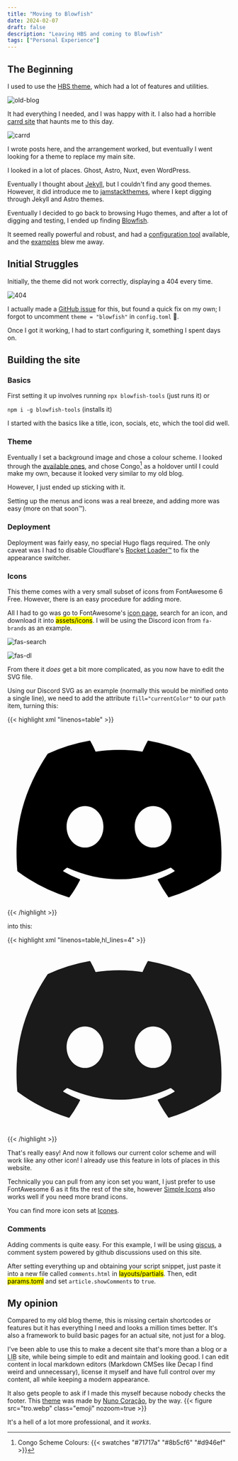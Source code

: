 ```yaml
---
title: "Moving to Blowfish"
date: 2024-02-07
draft: false
description: "Leaving HBS and coming to Blowfish"
tags: ["Personal Experience"]
---
```


<style>
.emoji {
    width: 50px;
}
</style>

## The Beginning

I used to use the [HBS theme](https://hbs.razonyang.com/v1/en/), which had a lot of features and utilities.

![old-blog](old-blog.png "What the old blog [used to look like](https://web.archive.org/web/20240105161828/https://blog.asterisk.lol/).")

It had everything I needed, and I was happy with it. I also had a horrible [carrd site](https://web.archive.org/web/20240123185248/https://ast3risk-ops.carrd.co/) that haunts me to this day.

![carrd](carrd.png "My [old carrd site](https://web.archive.org/web/20240123185248/https://ast3risk-ops.carrd.co/).")

I wrote posts here, and the arrangement worked, but eventually I went looking for a theme to replace my main site.

I looked in a lot of places. Ghost, Astro, Nuxt, even WordPress.

Eventually I thought about [Jekyll](https://jekyllrb.com/), but I couldn't find any good themes. However, it did introduce me to [jamstackthemes](https://jamstackthemes.dev), where I kept digging through Jekyll and Astro themes.

Eventually I decided to go back to browsing Hugo themes, and after a lot of digging and testing, I ended up finding [Blowfish](https://blowfish.page).

It seemed really powerful and robust, and had a [configuration tool](https://www.npmjs.com/package/blowfish-tools) available, and the [examples](https://blowfish.page/users/) blew me away.

## Initial Struggles

Initially, the theme did not work correctly, displaying a 404 every time. 

![404](404.png ":sob:")

I actually made a [GitHub issue](https://github.com/nunocoracao/blowfish/issues/1184) for this, but found a quick fix on my own; I forgot to uncomment `theme = "blowfish"` in `config.toml` :facepalm:.

Once I got it working, I had to start configuring it, something I spent days on.

## Building the site

### Basics

First setting it up involves running `npx blowfish-tools` (just runs it) or

`npm i -g blowfish-tools` (installs it)

I started with the basics like a title, icon, socials, etc, which the tool did well.

### Theme

Eventually I set a background image and chose a colour scheme. I looked through the [available ones](https://blowfish.page/docs/getting-started/#colour-schemes), and chose Congo[^1] as a holdover until I could make my own, because it looked very similar to my old blog.

However, I just ended up sticking with it.

Setting up the menus and icons was a real breeze, and adding more was easy (more on that soon:tm:).

### Deployment

Deployment was fairly easy, no special Hugo flags required. The only caveat was I had to disable Cloudflare's [Rocket Loader:tm:](https://developers.cloudflare.com/speed/optimization/content/rocket-loader/) to fix the appearance switcher.

### Icons

This theme comes with a very small subset of icons from FontAwesome 6 Free. However, there is an easy procedure for adding more.

All I had to go was go to FontAwesome's [icon page](https://fontawesome.com/search?o=r&m=free), search for an icon, and download it into <mark>assets/icons</mark>. I will be using the Discord icon from `fa-brands` as an example.

![fas-search](fas-search.png "A world of free icons awaits...")

![fas-dl](fas-dl.png "So easy!")

From there it *does* get a bit more complicated, as you now have to edit the SVG file.

Using our Discord SVG as an example (normally this would be minified onto a single line), we need to add the attribute `fill="currentColor"` to our `path` item, turning this:

{{< highlight xml "linenos=table" >}}

<svg xmlns="http://www.w3.org/2000/svg" viewBox="0 0 640 512">
    <!--!Font Awesome Free 6.5.1 by @fontawesome - https://fontawesome.com License - https://fontawesome.com/license/free Copyright 2024 Fonticons, Inc.-->
    <path
        d="M524.5 69.8a1.5 1.5 0 0 0 -.8-.7A485.1 485.1 0 0 0 404.1 32a1.8 1.8 0 0 0 -1.9 .9 337.5 337.5 0 0 0 -14.9 30.6 447.8 447.8 0 0 0 -134.4 0 309.5 309.5 0 0 0 -15.1-30.6 1.9 1.9 0 0 0 -1.9-.9A483.7 483.7 0 0 0 116.1 69.1a1.7 1.7 0 0 0 -.8 .7C39.1 183.7 18.2 294.7 28.4 404.4a2 2 0 0 0 .8 1.4A487.7 487.7 0 0 0 176 479.9a1.9 1.9 0 0 0 2.1-.7A348.2 348.2 0 0 0 208.1 430.4a1.9 1.9 0 0 0 -1-2.6 321.2 321.2 0 0 1 -45.9-21.9 1.9 1.9 0 0 1 -.2-3.1c3.1-2.3 6.2-4.7 9.1-7.1a1.8 1.8 0 0 1 1.9-.3c96.2 43.9 200.4 43.9 295.5 0a1.8 1.8 0 0 1 1.9 .2c2.9 2.4 6 4.9 9.1 7.2a1.9 1.9 0 0 1 -.2 3.1 301.4 301.4 0 0 1 -45.9 21.8 1.9 1.9 0 0 0 -1 2.6 391.1 391.1 0 0 0 30 48.8 1.9 1.9 0 0 0 2.1 .7A486 486 0 0 0 610.7 405.7a1.9 1.9 0 0 0 .8-1.4C623.7 277.6 590.9 167.5 524.5 69.8zM222.5 337.6c-29 0-52.8-26.6-52.8-59.2S193.1 219.1 222.5 219.1c29.7 0 53.3 26.8 52.8 59.2C275.3 311 251.9 337.6 222.5 337.6zm195.4 0c-29 0-52.8-26.6-52.8-59.2S388.4 219.1 417.9 219.1c29.7 0 53.3 26.8 52.8 59.2C470.7 311 447.5 337.6 417.9 337.6z"
    />
</svg>
{{< /highlight >}}

into this:

{{< highlight xml "linenos=table,hl_lines=4" >}}

<svg xmlns="http://www.w3.org/2000/svg" viewBox="0 0 640 512">
    <!--!Font Awesome Free 6.5.1 by @fontawesome - https://fontawesome.com License - https://fontawesome.com/license/free Copyright 2024 Fonticons, Inc.-->
    <path
        fill="currentColor"
        d="M524.5 69.8a1.5 1.5 0 0 0 -.8-.7A485.1 485.1 0 0 0 404.1 32a1.8 1.8 0 0 0 -1.9 .9 337.5 337.5 0 0 0 -14.9 30.6 447.8 447.8 0 0 0 -134.4 0 309.5 309.5 0 0 0 -15.1-30.6 1.9 1.9 0 0 0 -1.9-.9A483.7 483.7 0 0 0 116.1 69.1a1.7 1.7 0 0 0 -.8 .7C39.1 183.7 18.2 294.7 28.4 404.4a2 2 0 0 0 .8 1.4A487.7 487.7 0 0 0 176 479.9a1.9 1.9 0 0 0 2.1-.7A348.2 348.2 0 0 0 208.1 430.4a1.9 1.9 0 0 0 -1-2.6 321.2 321.2 0 0 1 -45.9-21.9 1.9 1.9 0 0 1 -.2-3.1c3.1-2.3 6.2-4.7 9.1-7.1a1.8 1.8 0 0 1 1.9-.3c96.2 43.9 200.4 43.9 295.5 0a1.8 1.8 0 0 1 1.9 .2c2.9 2.4 6 4.9 9.1 7.2a1.9 1.9 0 0 1 -.2 3.1 301.4 301.4 0 0 1 -45.9 21.8 1.9 1.9 0 0 0 -1 2.6 391.1 391.1 0 0 0 30 48.8 1.9 1.9 0 0 0 2.1 .7A486 486 0 0 0 610.7 405.7a1.9 1.9 0 0 0 .8-1.4C623.7 277.6 590.9 167.5 524.5 69.8zM222.5 337.6c-29 0-52.8-26.6-52.8-59.2S193.1 219.1 222.5 219.1c29.7 0 53.3 26.8 52.8 59.2C275.3 311 251.9 337.6 222.5 337.6zm195.4 0c-29 0-52.8-26.6-52.8-59.2S388.4 219.1 417.9 219.1c29.7 0 53.3 26.8 52.8 59.2C470.7 311 447.5 337.6 417.9 337.6z"
    />
</svg>

{{< /highlight >}}

That's really easy! And now it follows our current color scheme and will work like any other icon! I already use this feature in lots of places in this website. 

Technically you can pull from any icon set you want, I just prefer to use FontAwesome 6 as it fits the rest of the site, however [Simple Icons](https://simpleicons.org) also works well if you need more brand icons.

You can find more icon sets at [Icones](https://icones.js.org).

### Comments

Adding comments is quite easy. For this example, I will be using [giscus](https://giscus.app), a comment system powered by github discussions used on this site. 

After setting everything up and obtaining your script snippet, just paste it into a new file called `comments.html` in <mark>layouts/partials</mark>. Then, edit <mark>params.toml</mark>  and set `article.showComments` to `true`.

## My opinion

Compared to my old blog theme, this is missing certain shortcodes or features but it has everything I need and looks a million times better. It's also a framework to build basic pages for an actual site, not just for a blog.

I've been able to use this to make a decent site that's more than a blog or a <abbr title="Link In Bio, think Linktree, solo.to or bio.link">LIB</abbr> site, while being simple to edit and maintain and looking good. I can edit content in local markdown editors (Markdown CMSes like Decap I find weird and unnecessary), license it myself and have full control over my content, all while keeping a modern appearance.

It also gets people to ask if I made this myself because nobody checks the footer. This [theme](https://blowfish.page) was made by [Nuno Coração](https://n9o.xyz), by the way. {{< figure src="tro.webp" class="emoji" nozoom=true  >}}

It's a hell of a lot more professional, and it *works*.

[^1]: Congo Scheme Colours: {{< swatches "#71717a" "#8b5cf6" "#d946ef" >}}
